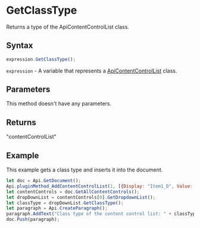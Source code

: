 # GetClassType

Returns a type of the ApiContentControlList class.

## Syntax

```javascript
expression.GetClassType();
```

`expression` - A variable that represents a [ApiContentControlList](../ApiContentControlList.md) class.

## Parameters

This method doesn't have any parameters.

## Returns

"contentControlList"

## Example

This example gets a class type and inserts it into the document.

```javascript
let doc = Api.GetDocument();
Api.pluginMethod_AddContentControlList(1, [{Display: "Item1_D", Value: "Item1_V"}, {Display: "Item2_D", Value: "Item2_V"}], {"Id": 100, "Tag": "CC_Tag", "Lock": 3});
let contentControls = doc.GetAllContentControls();
let dropDownList = contentControls[0].GetDropdownList();
let classType = dropDownList.GetClassType();
let paragraph = Api.CreateParagraph();
paragraph.AddText("Class type of the content control list: " + classType);
doc.Push(paragraph);
```
